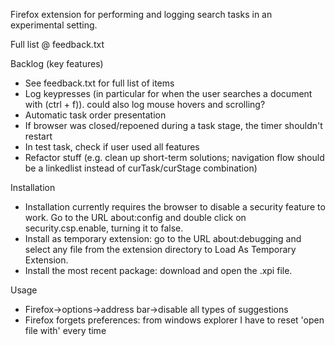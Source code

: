 Firefox extension for performing and logging search tasks in an experimental setting.

Full list @ feedback.txt

Backlog (key features)
* See feedback.txt for full list of items
* Log keypresses (in particular for when the user searches a document with (ctrl + f)). could also log mouse hovers and scrolling?
* Automatic task order presentation
* If browser was closed/repoened during a task stage, the timer shouldn't restart
* In test task, check if user used all features
* Refactor stuff (e.g. clean up short-term solutions; navigation flow should be a linkedlist instead of curTask/curStage combination)

Installation
* Installation currently requires the browser to disable a security feature to work. Go to the URL about:config and double click on security.csp.enable, turning it to false.
* Install as temporary extension: go to the URL about:debugging and select any file from the extension directory to Load As Temporary Extension.  
* Install the most recent package: download and open the .xpi file.

Usage
* Firefox->options->address bar->disable all types of suggestions
* Firefox forgets preferences: from windows explorer I have to reset 'open file with' every time
